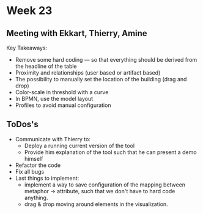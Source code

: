 # Week 23

## Meeting with Ekkart, Thierry, Amine
Key Takeaways:
* Remove some hard coding — so that everything should be derived from the headline of the table
* Proximity and relationships (user based or artifact based)
* The possibility to manually set the location of the building (drag and drop)
* Color-scale in threshold with a curve
* In BPMN, use the model layout
* Profiles to avoid manual configuration

## ToDos's
* Communicate with Thierry to:
   * Deploy a running current version of the tool
   * Provide him explanation of the tool such that he can present a demo himself
* Refactor the code
* Fix all bugs
* Last things to implement:
   * implement a way to save configuration of the mapping between metaphor -> attribute, such that we don't have to hard code anything.
   * drag & drop moving around elements in the visualization.